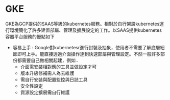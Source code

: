 # GKE

GKE為GCP提供的SAAS等級的kubernetes服務。相對於自行架設kubernetes運行環境簡化了許多建置部屬、管理及擴展設定的工作。以SAAS提供kubernetes容器平台服務的優點如下

 - 容易上手 : Google對kubernetesr進行封裝及抽象，使用者不需要了解底層細節即可上手。能直接透過介面操作達到快速部屬與管理設定。不然一般許多部份都需要自己做相關起建，例如..
   - 介面需安裝相對應的工具並做設定才可
   - 版本升級修補需人為去維護
   - 需自行安裝與配置監控與日誌工具
   - 安全性設定
   - 資源設定擴展需自行維護